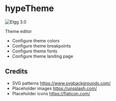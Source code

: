 hypeTheme
=========
![Elgg 3.0](https://img.shields.io/badge/Elgg-3.0-orange.svg?style=flat-square)

Theme editor

* Configure theme colors
* Configure theme breakpoints
* Configure theme fonts
* Configure theme landing page

## Credits

* SVG patterns https://www.svgbackgrounds.com/
* Placeholder images https://unsplash.com/
* Placeholder icons https://flaticon.com/

